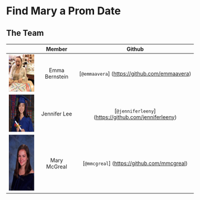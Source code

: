 # Find Mary a Prom Date

## The Team
|     | **Member** | **Github** |
|-----|:------------:|:------------:|
| <img src="images/emmabernstein.jpg" width="100" height="100" /> |Emma Bernstein | [`@emmaavera`] (https://github.com/emmaavera) |
| <img src="images/jenniferlee.jpg" width="100" height="100" /> |Jennifer Lee | [`@jenniferleeny`] (https://github.com/jenniferleeny) |
| <img src="images/marymcgreal.jpg" width="100" height="150" /> |Mary McGreal | [`@mmcgreal`] (https://github.com/mmcgreal) |
